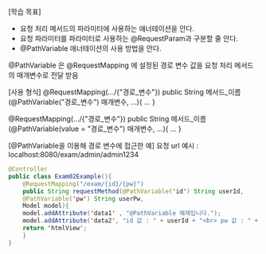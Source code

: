 [학습 목표]
- 요청 처리 메서드의 파라미터에 사용하는 애너테이션을 안다.
- 요청 파라미터를 파라미터로 사용하는 @RequestParam과 구분할 줄 안다.
- @PathVariable 애너테이션의 사용 방법을 안다.


@PathVariable 은 @RequestMapping 에 설정된 경로 변수 값을 요청 처리 메서드의 매개변수로 전달 받음

[사용 형식]
@RequestMapping(.../{"경로_변수"})
public String 메서드_이름(@PathVariable("경로_변수") 매개변수, ...){
	...
}

@RequestMapping(.../{"경로_변수"})
public String 메서드_이름(@PathVariable(value = "경로_변수") 매개변수, ...){
	...
}

[@PathVariable을 이용해 경로 변수에 접근한 예]
요청 url 예시 : localhost:8080/exam/admin/admin1234
```java
@Controller
public class Exam02Example(){
	@RequestMapping("/exam/{id}/{pw}")
	public String requestMethod(@PathVariable('id') String userId,
	@PathVariable('pw') String userPw,
	Model model){
	model.addAttribute('data1' , "@PathVariable 예제입니다.");
	model.addAttribute('data2', "id 값 : " + userId + "<br> pw 값 : " + userPw);
	return 'htmlView';
	}
}
```
